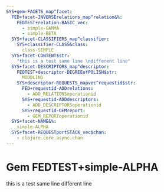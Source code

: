 ```yaml
---
SYS+gem-FACETS_map^facet:
  FED+facet-INVERSErelations_map^relation&%:
    FEDTEST+relation-BASIC_vec:
      - simple-GAMMA
      - simple-BETA
  SYS+facet-CLASSIFIERS_map^classifier:
    SYS+classifier-CLASS&class:
      class-SIMPLE
  SYS+facet-CONTENT$str:
    "this is a test same line \ndifferent line"
  SYS+facet-DESCRIPTORS_map^descriptor:
    FEDTEST+descriptor-DEGREEofPOLISH$str:
      MIDDLING
    SYS+descriptor-REQUESTS_mapvec^requestid$str:
      FED+requestid-ADDrelations:
        - ADD_RELATIONSoperationid
      SYS+requestid-ADDdescriptors:
        - ADD_DESCRIPTORSoperationid
      SYS+requestid-GEMreport:
        - GEM_REPORToperationid
  SYS+facet-NAME&%:
    simple-ALPHA
  SYS+facet-REQUESTportSTACK_vec$chan:
    - clojure.core.async.chan
---
```

# Gem FEDTEST+simple-ALPHA

this is a test same line 
different line

